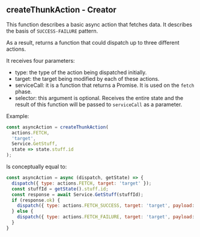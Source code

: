 ## createThunkAction - Creator

This function describes a basic async action that fetches data. It describes the basis of `SUCCESS-FAILURE` pattern.  

As a result, returns a function that could dispatch up to three different actions.  

It receives four parameters:  
* type: the type of the action being dispatched initially.  
* target: the target being modified by each of these actions.  
* serviceCall: it is a function that returns a Promise. It is used on the `fetch` phase.  
* selector: this argument is optional. Receives the entire state and the result of this function will be passed to `serviceCall` as a parameter.  

Example:
```js
const asyncAction = createThunkAction(
  actions.FETCH,
  'target',
  Service.GetStuff,
  state => state.stuff.id
);
```

Is conceptually equal to:
```js
const asyncAction = async (dispatch, getState) => {
  dispatch({ type: actions.FETCH, target: 'target' });
  const stuffId = getState().stuff.id;
  const response = await Service.GetStuff(stuffId);
  if (response.ok) {
    dispatch({ type: actions.FETCH_SUCCESS, target: 'target', payload: response.data });
  } else {
    dispatch({ type: actions.FETCH_FAILURE, target: 'target', payload: response.problem });
  }
}
```
